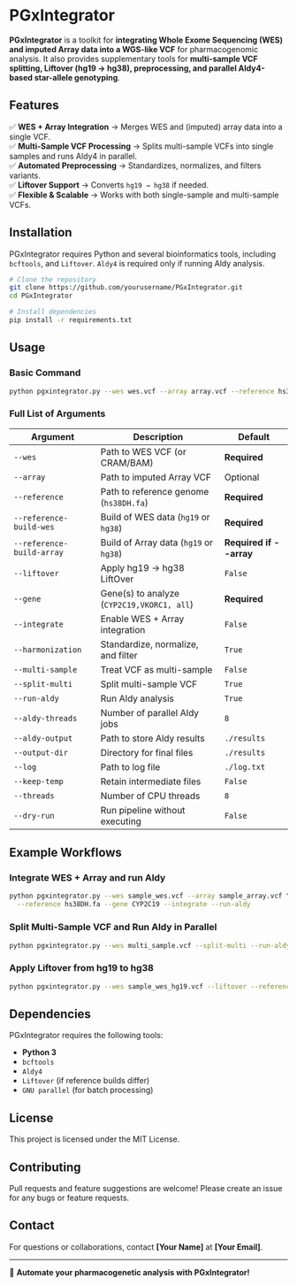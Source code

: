 # PGxIntegrator

**PGxIntegrator** is a toolkit for **integrating Whole Exome Sequencing (WES) and imputed Array data into a WGS-like VCF** for pharmacogenomic analysis. It also provides supplementary tools for **multi-sample VCF splitting, Liftover (hg19 → hg38), preprocessing, and parallel Aldy4-based star-allele genotyping**.

## Features
✅ **WES + Array Integration** → Merges WES and (imputed) array data into a single VCF.  
✅ **Multi-Sample VCF Processing** → Splits multi-sample VCFs into single samples and runs Aldy4 in parallel.  
✅ **Automated Preprocessing** → Standardizes, normalizes, and filters variants.  
✅ **Liftover Support** → Converts `hg19 → hg38` if needed.  
✅ **Flexible & Scalable** → Works with both single-sample and multi-sample VCFs.  

## Installation
PGxIntegrator requires Python and several bioinformatics tools, including `bcftools`, and `Liftover`. `Aldy4` is required only if running Aldy analysis.

```bash
# Clone the repository
git clone https://github.com/yourusername/PGxIntegrator.git
cd PGxIntegrator

# Install dependencies
pip install -r requirements.txt
```

## Usage
### **Basic Command**
```bash
python pgxintegrator.py --wes wes.vcf --array array.vcf --reference hs38DH.fa --gene CYP2C19
```

### **Full List of Arguments**

| Argument | Description | Default |
|----------|------------|---------|
| `--wes` | Path to WES VCF (or CRAM/BAM) | **Required** |
| `--array` | Path to imputed Array VCF | Optional |
| `--reference` | Path to reference genome (`hs38DH.fa`) | **Required** |
| `--reference-build-wes` | Build of WES data (`hg19` or `hg38`) | **Required** |
| `--reference-build-array` | Build of Array data (`hg19` or `hg38`) | **Required if --array** |
| `--liftover` | Apply hg19 → hg38 LiftOver | `False` |
| `--gene` | Gene(s) to analyze (`CYP2C19,VKORC1, all`) | **Required** |
| `--integrate` | Enable WES + Array integration | `False` |
| `--harmonization` | Standardize, normalize, and filter | `True` |
| `--multi-sample` | Treat VCF as multi-sample | `False` |
| `--split-multi` | Split multi-sample VCF | `True` |
| `--run-aldy` | Run Aldy analysis | `True` |
| `--aldy-threads` | Number of parallel Aldy jobs | `8` |
| `--aldy-output` | Path to store Aldy results | `./results` |
| `--output-dir` | Directory for final files | `./results` |
| `--log` | Path to log file | `./log.txt` |
| `--keep-temp` | Retain intermediate files | `False` |
| `--threads` | Number of CPU threads | `8` |
| `--dry-run` | Run pipeline without executing | `False` |

## Example Workflows
### **Integrate WES + Array and run Aldy**
```bash
python pgxintegrator.py --wes sample_wes.vcf --array sample_array.vcf \
  --reference hs38DH.fa --gene CYP2C19 --integrate --run-aldy
```

### **Split Multi-Sample VCF and Run Aldy in Parallel**
```bash
python pgxintegrator.py --wes multi_sample.vcf --split-multi --run-aldy --aldy-threads 16
```

### **Apply Liftover from hg19 to hg38**
```bash
python pgxintegrator.py --wes sample_wes_hg19.vcf --liftover --reference hs38DH.fa
```

## Dependencies
PGxIntegrator requires the following tools:
- **Python 3**
- `bcftools`
- `Aldy4`
- `Liftover` (if reference builds differ)
- `GNU parallel` (for batch processing)

## License
This project is licensed under the MIT License.

## Contributing
Pull requests and feature suggestions are welcome! Please create an issue for any bugs or feature requests.

## Contact
For questions or collaborations, contact **[Your Name]** at **[Your Email]**.

---
🚀 **Automate your pharmacogenetic analysis with PGxIntegrator!**

